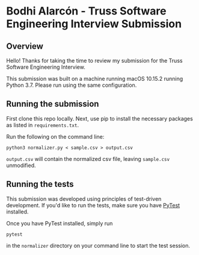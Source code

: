 # Bodhi Alarcón - Truss Software Engineering Interview Submission

## Overview

Hello! Thanks for taking the time to review my submission for the Truss Software Engineering Interview.  

This submission was built on a machine running macOS 10.15.2 running Python 3.7. Please run using the same configuration.

## Running the submission

First clone this repo locally. Next, use pip to install the necessary packages as listed in `requirements.txt`. 

Run the following on the command line:  

    python3 normalizer.py < sample.csv > output.csv

 `output.csv` will contain the normalized csv file, leaving `sample.csv` unmodified.

## Running the tests

This submission was developed using principles of test-driven development. If you'd like to run the tests, make sure you have [PyTest](https://docs.pytest.org/en/latest/) installed.  

Once you have PyTest installed, simply run   

    pytest
    
in the `normalizer` directory on your command line to start the test session. 